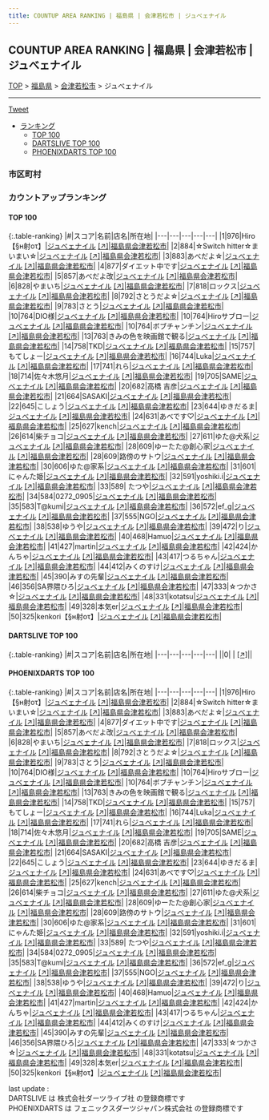 ```yaml
---
title: COUNTUP AREA RANKING | 福島県 | 会津若松市 | ジュべェナイル
---
```

## COUNTUP AREA RANKING | 福島県 | 会津若松市 | ジュべェナイル

[TOP](/darts/rank/) > [福島県](/darts/rank/福島県/) > [会津若松市](/darts/rank/福島県/会津若松市/) > ジュべェナイル

___

<a href="https://twitter.com/share?ref_src=twsrc%5Etfw" data-text="COUNTUP AREA RANKING | 福島県会津若松市ジュべェナイル" class="twitter-share-button" data-hashtags="DARTSLIVE,PHOENIXDARTS,darts,ダーツ" data-show-count="false">Tweet</a>

* [ランキング](#カウントアップランキング)
    * [TOP 100](#top-100)
    * [DARTSLIVE TOP 100](#dartslive-top-100)
    * [PHOENIXDARTS TOP 100](#phoenixdarts-top-100)

### 市区町村

<ul>

</ul>

### カウントアップランキング

#### TOP 100



{:.table-ranking}
|#|スコア|名前|店名|所在地|
|---|---|---|---|---|
|1|976|<span class="rank-name-pd">Hiro【§н射оτ】</span>|<a href="/darts/rank/shops/71747.html">ジュべェナイル</a> <a href="https://vs.phoenixdarts.com/jp/shop/shopDetailInfo/s_71747?s_seq=71747">[↗]</a>|<a href="/darts/rank/福島県/会津若松市">福島県会津若松市</a>|
|2|884|<span class="rank-name-pd">☆Switch hitter☆まいまい☆</span>|<a href="/darts/rank/shops/71747.html">ジュべェナイル</a> <a href="https://vs.phoenixdarts.com/jp/shop/shopDetailInfo/s_71747?s_seq=71747">[↗]</a>|<a href="/darts/rank/福島県/会津若松市">福島県会津若松市</a>|
|3|883|<span class="rank-name-pd">あべだよ☆</span>|<a href="/darts/rank/shops/71747.html">ジュべェナイル</a> <a href="https://vs.phoenixdarts.com/jp/shop/shopDetailInfo/s_71747?s_seq=71747">[↗]</a>|<a href="/darts/rank/福島県/会津若松市">福島県会津若松市</a>|
|4|877|<span class="rank-name-pd">ダイエット中です</span>|<a href="/darts/rank/shops/71747.html">ジュべェナイル</a> <a href="https://vs.phoenixdarts.com/jp/shop/shopDetailInfo/s_71747?s_seq=71747">[↗]</a>|<a href="/darts/rank/福島県/会津若松市">福島県会津若松市</a>|
|5|857|<span class="rank-name-pd">あべだよ改</span>|<a href="/darts/rank/shops/71747.html">ジュべェナイル</a> <a href="https://vs.phoenixdarts.com/jp/shop/shopDetailInfo/s_71747?s_seq=71747">[↗]</a>|<a href="/darts/rank/福島県/会津若松市">福島県会津若松市</a>|
|6|828|<span class="rank-name-pd">やまいち</span>|<a href="/darts/rank/shops/71747.html">ジュべェナイル</a> <a href="https://vs.phoenixdarts.com/jp/shop/shopDetailInfo/s_71747?s_seq=71747">[↗]</a>|<a href="/darts/rank/福島県/会津若松市">福島県会津若松市</a>|
|7|818|<span class="rank-name-pd">ロックス</span>|<a href="/darts/rank/shops/71747.html">ジュべェナイル</a> <a href="https://vs.phoenixdarts.com/jp/shop/shopDetailInfo/s_71747?s_seq=71747">[↗]</a>|<a href="/darts/rank/福島県/会津若松市">福島県会津若松市</a>|
|8|792|<span class="rank-name-pd">さとうだよ☆</span>|<a href="/darts/rank/shops/71747.html">ジュべェナイル</a> <a href="https://vs.phoenixdarts.com/jp/shop/shopDetailInfo/s_71747?s_seq=71747">[↗]</a>|<a href="/darts/rank/福島県/会津若松市">福島県会津若松市</a>|
|9|783|<span class="rank-name-pd">さとう</span>|<a href="/darts/rank/shops/71747.html">ジュべェナイル</a> <a href="https://vs.phoenixdarts.com/jp/shop/shopDetailInfo/s_71747?s_seq=71747">[↗]</a>|<a href="/darts/rank/福島県/会津若松市">福島県会津若松市</a>|
|10|764|<span class="rank-name-pd">DIO様</span>|<a href="/darts/rank/shops/71747.html">ジュべェナイル</a> <a href="https://vs.phoenixdarts.com/jp/shop/shopDetailInfo/s_71747?s_seq=71747">[↗]</a>|<a href="/darts/rank/福島県/会津若松市">福島県会津若松市</a>|
|10|764|<span class="rank-name-pd">Hiroサブロー</span>|<a href="/darts/rank/shops/71747.html">ジュべェナイル</a> <a href="https://vs.phoenixdarts.com/jp/shop/shopDetailInfo/s_71747?s_seq=71747">[↗]</a>|<a href="/darts/rank/福島県/会津若松市">福島県会津若松市</a>|
|10|764|<span class="rank-name-pd">ボブチャンチン</span>|<a href="/darts/rank/shops/71747.html">ジュべェナイル</a> <a href="https://vs.phoenixdarts.com/jp/shop/shopDetailInfo/s_71747?s_seq=71747">[↗]</a>|<a href="/darts/rank/福島県/会津若松市">福島県会津若松市</a>|
|13|763|<span class="rank-name-pd">きみの色を映画館で観る</span>|<a href="/darts/rank/shops/71747.html">ジュべェナイル</a> <a href="https://vs.phoenixdarts.com/jp/shop/shopDetailInfo/s_71747?s_seq=71747">[↗]</a>|<a href="/darts/rank/福島県/会津若松市">福島県会津若松市</a>|
|14|758|<span class="rank-name-pd">TKD</span>|<a href="/darts/rank/shops/71747.html">ジュべェナイル</a> <a href="https://vs.phoenixdarts.com/jp/shop/shopDetailInfo/s_71747?s_seq=71747">[↗]</a>|<a href="/darts/rank/福島県/会津若松市">福島県会津若松市</a>|
|15|757|<span class="rank-name-pd">もてしょー</span>|<a href="/darts/rank/shops/71747.html">ジュべェナイル</a> <a href="https://vs.phoenixdarts.com/jp/shop/shopDetailInfo/s_71747?s_seq=71747">[↗]</a>|<a href="/darts/rank/福島県/会津若松市">福島県会津若松市</a>|
|16|744|<span class="rank-name-pd">Luka</span>|<a href="/darts/rank/shops/71747.html">ジュべェナイル</a> <a href="https://vs.phoenixdarts.com/jp/shop/shopDetailInfo/s_71747?s_seq=71747">[↗]</a>|<a href="/darts/rank/福島県/会津若松市">福島県会津若松市</a>|
|17|741|<span class="rank-name-pd">れら</span>|<a href="/darts/rank/shops/71747.html">ジュべェナイル</a> <a href="https://vs.phoenixdarts.com/jp/shop/shopDetailInfo/s_71747?s_seq=71747">[↗]</a>|<a href="/darts/rank/福島県/会津若松市">福島県会津若松市</a>|
|18|714|<span class="rank-name-pd">佐々木悠月</span>|<a href="/darts/rank/shops/71747.html">ジュべェナイル</a> <a href="https://vs.phoenixdarts.com/jp/shop/shopDetailInfo/s_71747?s_seq=71747">[↗]</a>|<a href="/darts/rank/福島県/会津若松市">福島県会津若松市</a>|
|19|705|<span class="rank-name-pd">SAME</span>|<a href="/darts/rank/shops/71747.html">ジュべェナイル</a> <a href="https://vs.phoenixdarts.com/jp/shop/shopDetailInfo/s_71747?s_seq=71747">[↗]</a>|<a href="/darts/rank/福島県/会津若松市">福島県会津若松市</a>|
|20|682|<span class="rank-name-pd"><span class="pro-icon-pd"></span>高橋 吉彦</span>|<a href="/darts/rank/shops/71747.html">ジュべェナイル</a> <a href="https://vs.phoenixdarts.com/jp/shop/shopDetailInfo/s_71747?s_seq=71747">[↗]</a>|<a href="/darts/rank/福島県/会津若松市">福島県会津若松市</a>|
|21|664|<span class="rank-name-pd">SASAKI</span>|<a href="/darts/rank/shops/71747.html">ジュべェナイル</a> <a href="https://vs.phoenixdarts.com/jp/shop/shopDetailInfo/s_71747?s_seq=71747">[↗]</a>|<a href="/darts/rank/福島県/会津若松市">福島県会津若松市</a>|
|22|645|<span class="rank-name-pd">こしょう</span>|<a href="/darts/rank/shops/71747.html">ジュべェナイル</a> <a href="https://vs.phoenixdarts.com/jp/shop/shopDetailInfo/s_71747?s_seq=71747">[↗]</a>|<a href="/darts/rank/福島県/会津若松市">福島県会津若松市</a>|
|23|644|<span class="rank-name-pd">ゆきだるま</span>|<a href="/darts/rank/shops/71747.html">ジュべェナイル</a> <a href="https://vs.phoenixdarts.com/jp/shop/shopDetailInfo/s_71747?s_seq=71747">[↗]</a>|<a href="/darts/rank/福島県/会津若松市">福島県会津若松市</a>|
|24|631|<span class="rank-name-pd">あべです♡</span>|<a href="/darts/rank/shops/71747.html">ジュべェナイル</a> <a href="https://vs.phoenixdarts.com/jp/shop/shopDetailInfo/s_71747?s_seq=71747">[↗]</a>|<a href="/darts/rank/福島県/会津若松市">福島県会津若松市</a>|
|25|627|<span class="rank-name-pd">kench</span>|<a href="/darts/rank/shops/71747.html">ジュべェナイル</a> <a href="https://vs.phoenixdarts.com/jp/shop/shopDetailInfo/s_71747?s_seq=71747">[↗]</a>|<a href="/darts/rank/福島県/会津若松市">福島県会津若松市</a>|
|26|614|<span class="rank-name-pd">柴チョコ</span>|<a href="/darts/rank/shops/71747.html">ジュべェナイル</a> <a href="https://vs.phoenixdarts.com/jp/shop/shopDetailInfo/s_71747?s_seq=71747">[↗]</a>|<a href="/darts/rank/福島県/会津若松市">福島県会津若松市</a>|
|27|611|<span class="rank-name-pd">ゆた@犬系</span>|<a href="/darts/rank/shops/71747.html">ジュべェナイル</a> <a href="https://vs.phoenixdarts.com/jp/shop/shopDetailInfo/s_71747?s_seq=71747">[↗]</a>|<a href="/darts/rank/福島県/会津若松市">福島県会津若松市</a>|
|28|609|<span class="rank-name-pd">ゆーたた@創心家</span>|<a href="/darts/rank/shops/71747.html">ジュべェナイル</a> <a href="https://vs.phoenixdarts.com/jp/shop/shopDetailInfo/s_71747?s_seq=71747">[↗]</a>|<a href="/darts/rank/福島県/会津若松市">福島県会津若松市</a>|
|28|609|<span class="rank-name-pd">路傍のサトウ</span>|<a href="/darts/rank/shops/71747.html">ジュべェナイル</a> <a href="https://vs.phoenixdarts.com/jp/shop/shopDetailInfo/s_71747?s_seq=71747">[↗]</a>|<a href="/darts/rank/福島県/会津若松市">福島県会津若松市</a>|
|30|606|<span class="rank-name-pd">ゆた@家系</span>|<a href="/darts/rank/shops/71747.html">ジュべェナイル</a> <a href="https://vs.phoenixdarts.com/jp/shop/shopDetailInfo/s_71747?s_seq=71747">[↗]</a>|<a href="/darts/rank/福島県/会津若松市">福島県会津若松市</a>|
|31|601|<span class="rank-name-pd">にゃんた姫</span>|<a href="/darts/rank/shops/71747.html">ジュべェナイル</a> <a href="https://vs.phoenixdarts.com/jp/shop/shopDetailInfo/s_71747?s_seq=71747">[↗]</a>|<a href="/darts/rank/福島県/会津若松市">福島県会津若松市</a>|
|32|591|<span class="rank-name-pd">yoshiki.i</span>|<a href="/darts/rank/shops/71747.html">ジュべェナイル</a> <a href="https://vs.phoenixdarts.com/jp/shop/shopDetailInfo/s_71747?s_seq=71747">[↗]</a>|<a href="/darts/rank/福島県/会津若松市">福島県会津若松市</a>|
|33|589|<span class="rank-name-pd"> たつや</span>|<a href="/darts/rank/shops/71747.html">ジュべェナイル</a> <a href="https://vs.phoenixdarts.com/jp/shop/shopDetailInfo/s_71747?s_seq=71747">[↗]</a>|<a href="/darts/rank/福島県/会津若松市">福島県会津若松市</a>|
|34|584|<span class="rank-name-pd">0272_0905</span>|<a href="/darts/rank/shops/71747.html">ジュべェナイル</a> <a href="https://vs.phoenixdarts.com/jp/shop/shopDetailInfo/s_71747?s_seq=71747">[↗]</a>|<a href="/darts/rank/福島県/会津若松市">福島県会津若松市</a>|
|35|583|<span class="rank-name-pd">T@kumi</span>|<a href="/darts/rank/shops/71747.html">ジュべェナイル</a> <a href="https://vs.phoenixdarts.com/jp/shop/shopDetailInfo/s_71747?s_seq=71747">[↗]</a>|<a href="/darts/rank/福島県/会津若松市">福島県会津若松市</a>|
|36|572|<span class="rank-name-pd">ef_g</span>|<a href="/darts/rank/shops/71747.html">ジュべェナイル</a> <a href="https://vs.phoenixdarts.com/jp/shop/shopDetailInfo/s_71747?s_seq=71747">[↗]</a>|<a href="/darts/rank/福島県/会津若松市">福島県会津若松市</a>|
|37|555|<span class="rank-name-pd">NGO</span>|<a href="/darts/rank/shops/71747.html">ジュべェナイル</a> <a href="https://vs.phoenixdarts.com/jp/shop/shopDetailInfo/s_71747?s_seq=71747">[↗]</a>|<a href="/darts/rank/福島県/会津若松市">福島県会津若松市</a>|
|38|538|<span class="rank-name-pd">ゆうや</span>|<a href="/darts/rank/shops/71747.html">ジュべェナイル</a> <a href="https://vs.phoenixdarts.com/jp/shop/shopDetailInfo/s_71747?s_seq=71747">[↗]</a>|<a href="/darts/rank/福島県/会津若松市">福島県会津若松市</a>|
|39|472|<span class="rank-name-pd">り</span>|<a href="/darts/rank/shops/71747.html">ジュべェナイル</a> <a href="https://vs.phoenixdarts.com/jp/shop/shopDetailInfo/s_71747?s_seq=71747">[↗]</a>|<a href="/darts/rank/福島県/会津若松市">福島県会津若松市</a>|
|40|468|<span class="rank-name-pd">Hamuo</span>|<a href="/darts/rank/shops/71747.html">ジュべェナイル</a> <a href="https://vs.phoenixdarts.com/jp/shop/shopDetailInfo/s_71747?s_seq=71747">[↗]</a>|<a href="/darts/rank/福島県/会津若松市">福島県会津若松市</a>|
|41|427|<span class="rank-name-pd">martin</span>|<a href="/darts/rank/shops/71747.html">ジュべェナイル</a> <a href="https://vs.phoenixdarts.com/jp/shop/shopDetailInfo/s_71747?s_seq=71747">[↗]</a>|<a href="/darts/rank/福島県/会津若松市">福島県会津若松市</a>|
|42|424|<span class="rank-name-pd">かんちゃ</span>|<a href="/darts/rank/shops/71747.html">ジュべェナイル</a> <a href="https://vs.phoenixdarts.com/jp/shop/shopDetailInfo/s_71747?s_seq=71747">[↗]</a>|<a href="/darts/rank/福島県/会津若松市">福島県会津若松市</a>|
|43|417|<span class="rank-name-pd">つるちゃん</span>|<a href="/darts/rank/shops/71747.html">ジュべェナイル</a> <a href="https://vs.phoenixdarts.com/jp/shop/shopDetailInfo/s_71747?s_seq=71747">[↗]</a>|<a href="/darts/rank/福島県/会津若松市">福島県会津若松市</a>|
|44|412|<span class="rank-name-pd">みくのすけ</span>|<a href="/darts/rank/shops/71747.html">ジュべェナイル</a> <a href="https://vs.phoenixdarts.com/jp/shop/shopDetailInfo/s_71747?s_seq=71747">[↗]</a>|<a href="/darts/rank/福島県/会津若松市">福島県会津若松市</a>|
|45|390|<span class="rank-name-pd">みすの先輩</span>|<a href="/darts/rank/shops/71747.html">ジュべェナイル</a> <a href="https://vs.phoenixdarts.com/jp/shop/shopDetailInfo/s_71747?s_seq=71747">[↗]</a>|<a href="/darts/rank/福島県/会津若松市">福島県会津若松市</a>|
|46|356|<span class="rank-name-pd">SA界隈ひろ</span>|<a href="/darts/rank/shops/71747.html">ジュべェナイル</a> <a href="https://vs.phoenixdarts.com/jp/shop/shopDetailInfo/s_71747?s_seq=71747">[↗]</a>|<a href="/darts/rank/福島県/会津若松市">福島県会津若松市</a>|
|47|333|<span class="rank-name-pd">☆つかさ☆</span>|<a href="/darts/rank/shops/71747.html">ジュべェナイル</a> <a href="https://vs.phoenixdarts.com/jp/shop/shopDetailInfo/s_71747?s_seq=71747">[↗]</a>|<a href="/darts/rank/福島県/会津若松市">福島県会津若松市</a>|
|48|331|<span class="rank-name-pd">kotatsu</span>|<a href="/darts/rank/shops/71747.html">ジュべェナイル</a> <a href="https://vs.phoenixdarts.com/jp/shop/shopDetailInfo/s_71747?s_seq=71747">[↗]</a>|<a href="/darts/rank/福島県/会津若松市">福島県会津若松市</a>|
|49|328|<span class="rank-name-pd">本気er</span>|<a href="/darts/rank/shops/71747.html">ジュべェナイル</a> <a href="https://vs.phoenixdarts.com/jp/shop/shopDetailInfo/s_71747?s_seq=71747">[↗]</a>|<a href="/darts/rank/福島県/会津若松市">福島県会津若松市</a>|
|50|325|<span class="rank-name-pd">kenkori【§н射oτ】</span>|<a href="/darts/rank/shops/71747.html">ジュべェナイル</a> <a href="https://vs.phoenixdarts.com/jp/shop/shopDetailInfo/s_71747?s_seq=71747">[↗]</a>|<a href="/darts/rank/福島県/会津若松市">福島県会津若松市</a>|


#### DARTSLIVE TOP 100



{:.table-ranking}
|#|スコア|名前|店名|所在地|
|---|---|---|---|---|
||0|<span class="rank-name-dl"> </span>|<a href="/darts/rank/shops/.html"></a> <a href="">[↗]</a>|<a href="/darts/rank//"></a>|


#### PHOENIXDARTS TOP 100



{:.table-ranking}
|#|スコア|名前|店名|所在地|
|---|---|---|---|---|
|1|976|<span class="rank-name-pd">Hiro【§н射оτ】</span>|<a href="/darts/rank/shops/71747.html">ジュべェナイル</a> <a href="https://vs.phoenixdarts.com/jp/shop/shopDetailInfo/s_71747?s_seq=71747">[↗]</a>|<a href="/darts/rank/福島県/会津若松市">福島県会津若松市</a>|
|2|884|<span class="rank-name-pd">☆Switch hitter☆まいまい☆</span>|<a href="/darts/rank/shops/71747.html">ジュべェナイル</a> <a href="https://vs.phoenixdarts.com/jp/shop/shopDetailInfo/s_71747?s_seq=71747">[↗]</a>|<a href="/darts/rank/福島県/会津若松市">福島県会津若松市</a>|
|3|883|<span class="rank-name-pd">あべだよ☆</span>|<a href="/darts/rank/shops/71747.html">ジュべェナイル</a> <a href="https://vs.phoenixdarts.com/jp/shop/shopDetailInfo/s_71747?s_seq=71747">[↗]</a>|<a href="/darts/rank/福島県/会津若松市">福島県会津若松市</a>|
|4|877|<span class="rank-name-pd">ダイエット中です</span>|<a href="/darts/rank/shops/71747.html">ジュべェナイル</a> <a href="https://vs.phoenixdarts.com/jp/shop/shopDetailInfo/s_71747?s_seq=71747">[↗]</a>|<a href="/darts/rank/福島県/会津若松市">福島県会津若松市</a>|
|5|857|<span class="rank-name-pd">あべだよ改</span>|<a href="/darts/rank/shops/71747.html">ジュべェナイル</a> <a href="https://vs.phoenixdarts.com/jp/shop/shopDetailInfo/s_71747?s_seq=71747">[↗]</a>|<a href="/darts/rank/福島県/会津若松市">福島県会津若松市</a>|
|6|828|<span class="rank-name-pd">やまいち</span>|<a href="/darts/rank/shops/71747.html">ジュべェナイル</a> <a href="https://vs.phoenixdarts.com/jp/shop/shopDetailInfo/s_71747?s_seq=71747">[↗]</a>|<a href="/darts/rank/福島県/会津若松市">福島県会津若松市</a>|
|7|818|<span class="rank-name-pd">ロックス</span>|<a href="/darts/rank/shops/71747.html">ジュべェナイル</a> <a href="https://vs.phoenixdarts.com/jp/shop/shopDetailInfo/s_71747?s_seq=71747">[↗]</a>|<a href="/darts/rank/福島県/会津若松市">福島県会津若松市</a>|
|8|792|<span class="rank-name-pd">さとうだよ☆</span>|<a href="/darts/rank/shops/71747.html">ジュべェナイル</a> <a href="https://vs.phoenixdarts.com/jp/shop/shopDetailInfo/s_71747?s_seq=71747">[↗]</a>|<a href="/darts/rank/福島県/会津若松市">福島県会津若松市</a>|
|9|783|<span class="rank-name-pd">さとう</span>|<a href="/darts/rank/shops/71747.html">ジュべェナイル</a> <a href="https://vs.phoenixdarts.com/jp/shop/shopDetailInfo/s_71747?s_seq=71747">[↗]</a>|<a href="/darts/rank/福島県/会津若松市">福島県会津若松市</a>|
|10|764|<span class="rank-name-pd">DIO様</span>|<a href="/darts/rank/shops/71747.html">ジュべェナイル</a> <a href="https://vs.phoenixdarts.com/jp/shop/shopDetailInfo/s_71747?s_seq=71747">[↗]</a>|<a href="/darts/rank/福島県/会津若松市">福島県会津若松市</a>|
|10|764|<span class="rank-name-pd">Hiroサブロー</span>|<a href="/darts/rank/shops/71747.html">ジュべェナイル</a> <a href="https://vs.phoenixdarts.com/jp/shop/shopDetailInfo/s_71747?s_seq=71747">[↗]</a>|<a href="/darts/rank/福島県/会津若松市">福島県会津若松市</a>|
|10|764|<span class="rank-name-pd">ボブチャンチン</span>|<a href="/darts/rank/shops/71747.html">ジュべェナイル</a> <a href="https://vs.phoenixdarts.com/jp/shop/shopDetailInfo/s_71747?s_seq=71747">[↗]</a>|<a href="/darts/rank/福島県/会津若松市">福島県会津若松市</a>|
|13|763|<span class="rank-name-pd">きみの色を映画館で観る</span>|<a href="/darts/rank/shops/71747.html">ジュべェナイル</a> <a href="https://vs.phoenixdarts.com/jp/shop/shopDetailInfo/s_71747?s_seq=71747">[↗]</a>|<a href="/darts/rank/福島県/会津若松市">福島県会津若松市</a>|
|14|758|<span class="rank-name-pd">TKD</span>|<a href="/darts/rank/shops/71747.html">ジュべェナイル</a> <a href="https://vs.phoenixdarts.com/jp/shop/shopDetailInfo/s_71747?s_seq=71747">[↗]</a>|<a href="/darts/rank/福島県/会津若松市">福島県会津若松市</a>|
|15|757|<span class="rank-name-pd">もてしょー</span>|<a href="/darts/rank/shops/71747.html">ジュべェナイル</a> <a href="https://vs.phoenixdarts.com/jp/shop/shopDetailInfo/s_71747?s_seq=71747">[↗]</a>|<a href="/darts/rank/福島県/会津若松市">福島県会津若松市</a>|
|16|744|<span class="rank-name-pd">Luka</span>|<a href="/darts/rank/shops/71747.html">ジュべェナイル</a> <a href="https://vs.phoenixdarts.com/jp/shop/shopDetailInfo/s_71747?s_seq=71747">[↗]</a>|<a href="/darts/rank/福島県/会津若松市">福島県会津若松市</a>|
|17|741|<span class="rank-name-pd">れら</span>|<a href="/darts/rank/shops/71747.html">ジュべェナイル</a> <a href="https://vs.phoenixdarts.com/jp/shop/shopDetailInfo/s_71747?s_seq=71747">[↗]</a>|<a href="/darts/rank/福島県/会津若松市">福島県会津若松市</a>|
|18|714|<span class="rank-name-pd">佐々木悠月</span>|<a href="/darts/rank/shops/71747.html">ジュべェナイル</a> <a href="https://vs.phoenixdarts.com/jp/shop/shopDetailInfo/s_71747?s_seq=71747">[↗]</a>|<a href="/darts/rank/福島県/会津若松市">福島県会津若松市</a>|
|19|705|<span class="rank-name-pd">SAME</span>|<a href="/darts/rank/shops/71747.html">ジュべェナイル</a> <a href="https://vs.phoenixdarts.com/jp/shop/shopDetailInfo/s_71747?s_seq=71747">[↗]</a>|<a href="/darts/rank/福島県/会津若松市">福島県会津若松市</a>|
|20|682|<span class="rank-name-pd"><span class="pro-icon-pd"></span>高橋 吉彦</span>|<a href="/darts/rank/shops/71747.html">ジュべェナイル</a> <a href="https://vs.phoenixdarts.com/jp/shop/shopDetailInfo/s_71747?s_seq=71747">[↗]</a>|<a href="/darts/rank/福島県/会津若松市">福島県会津若松市</a>|
|21|664|<span class="rank-name-pd">SASAKI</span>|<a href="/darts/rank/shops/71747.html">ジュべェナイル</a> <a href="https://vs.phoenixdarts.com/jp/shop/shopDetailInfo/s_71747?s_seq=71747">[↗]</a>|<a href="/darts/rank/福島県/会津若松市">福島県会津若松市</a>|
|22|645|<span class="rank-name-pd">こしょう</span>|<a href="/darts/rank/shops/71747.html">ジュべェナイル</a> <a href="https://vs.phoenixdarts.com/jp/shop/shopDetailInfo/s_71747?s_seq=71747">[↗]</a>|<a href="/darts/rank/福島県/会津若松市">福島県会津若松市</a>|
|23|644|<span class="rank-name-pd">ゆきだるま</span>|<a href="/darts/rank/shops/71747.html">ジュべェナイル</a> <a href="https://vs.phoenixdarts.com/jp/shop/shopDetailInfo/s_71747?s_seq=71747">[↗]</a>|<a href="/darts/rank/福島県/会津若松市">福島県会津若松市</a>|
|24|631|<span class="rank-name-pd">あべです♡</span>|<a href="/darts/rank/shops/71747.html">ジュべェナイル</a> <a href="https://vs.phoenixdarts.com/jp/shop/shopDetailInfo/s_71747?s_seq=71747">[↗]</a>|<a href="/darts/rank/福島県/会津若松市">福島県会津若松市</a>|
|25|627|<span class="rank-name-pd">kench</span>|<a href="/darts/rank/shops/71747.html">ジュべェナイル</a> <a href="https://vs.phoenixdarts.com/jp/shop/shopDetailInfo/s_71747?s_seq=71747">[↗]</a>|<a href="/darts/rank/福島県/会津若松市">福島県会津若松市</a>|
|26|614|<span class="rank-name-pd">柴チョコ</span>|<a href="/darts/rank/shops/71747.html">ジュべェナイル</a> <a href="https://vs.phoenixdarts.com/jp/shop/shopDetailInfo/s_71747?s_seq=71747">[↗]</a>|<a href="/darts/rank/福島県/会津若松市">福島県会津若松市</a>|
|27|611|<span class="rank-name-pd">ゆた@犬系</span>|<a href="/darts/rank/shops/71747.html">ジュべェナイル</a> <a href="https://vs.phoenixdarts.com/jp/shop/shopDetailInfo/s_71747?s_seq=71747">[↗]</a>|<a href="/darts/rank/福島県/会津若松市">福島県会津若松市</a>|
|28|609|<span class="rank-name-pd">ゆーたた@創心家</span>|<a href="/darts/rank/shops/71747.html">ジュべェナイル</a> <a href="https://vs.phoenixdarts.com/jp/shop/shopDetailInfo/s_71747?s_seq=71747">[↗]</a>|<a href="/darts/rank/福島県/会津若松市">福島県会津若松市</a>|
|28|609|<span class="rank-name-pd">路傍のサトウ</span>|<a href="/darts/rank/shops/71747.html">ジュべェナイル</a> <a href="https://vs.phoenixdarts.com/jp/shop/shopDetailInfo/s_71747?s_seq=71747">[↗]</a>|<a href="/darts/rank/福島県/会津若松市">福島県会津若松市</a>|
|30|606|<span class="rank-name-pd">ゆた@家系</span>|<a href="/darts/rank/shops/71747.html">ジュべェナイル</a> <a href="https://vs.phoenixdarts.com/jp/shop/shopDetailInfo/s_71747?s_seq=71747">[↗]</a>|<a href="/darts/rank/福島県/会津若松市">福島県会津若松市</a>|
|31|601|<span class="rank-name-pd">にゃんた姫</span>|<a href="/darts/rank/shops/71747.html">ジュべェナイル</a> <a href="https://vs.phoenixdarts.com/jp/shop/shopDetailInfo/s_71747?s_seq=71747">[↗]</a>|<a href="/darts/rank/福島県/会津若松市">福島県会津若松市</a>|
|32|591|<span class="rank-name-pd">yoshiki.i</span>|<a href="/darts/rank/shops/71747.html">ジュべェナイル</a> <a href="https://vs.phoenixdarts.com/jp/shop/shopDetailInfo/s_71747?s_seq=71747">[↗]</a>|<a href="/darts/rank/福島県/会津若松市">福島県会津若松市</a>|
|33|589|<span class="rank-name-pd"> たつや</span>|<a href="/darts/rank/shops/71747.html">ジュべェナイル</a> <a href="https://vs.phoenixdarts.com/jp/shop/shopDetailInfo/s_71747?s_seq=71747">[↗]</a>|<a href="/darts/rank/福島県/会津若松市">福島県会津若松市</a>|
|34|584|<span class="rank-name-pd">0272_0905</span>|<a href="/darts/rank/shops/71747.html">ジュべェナイル</a> <a href="https://vs.phoenixdarts.com/jp/shop/shopDetailInfo/s_71747?s_seq=71747">[↗]</a>|<a href="/darts/rank/福島県/会津若松市">福島県会津若松市</a>|
|35|583|<span class="rank-name-pd">T@kumi</span>|<a href="/darts/rank/shops/71747.html">ジュべェナイル</a> <a href="https://vs.phoenixdarts.com/jp/shop/shopDetailInfo/s_71747?s_seq=71747">[↗]</a>|<a href="/darts/rank/福島県/会津若松市">福島県会津若松市</a>|
|36|572|<span class="rank-name-pd">ef_g</span>|<a href="/darts/rank/shops/71747.html">ジュべェナイル</a> <a href="https://vs.phoenixdarts.com/jp/shop/shopDetailInfo/s_71747?s_seq=71747">[↗]</a>|<a href="/darts/rank/福島県/会津若松市">福島県会津若松市</a>|
|37|555|<span class="rank-name-pd">NGO</span>|<a href="/darts/rank/shops/71747.html">ジュべェナイル</a> <a href="https://vs.phoenixdarts.com/jp/shop/shopDetailInfo/s_71747?s_seq=71747">[↗]</a>|<a href="/darts/rank/福島県/会津若松市">福島県会津若松市</a>|
|38|538|<span class="rank-name-pd">ゆうや</span>|<a href="/darts/rank/shops/71747.html">ジュべェナイル</a> <a href="https://vs.phoenixdarts.com/jp/shop/shopDetailInfo/s_71747?s_seq=71747">[↗]</a>|<a href="/darts/rank/福島県/会津若松市">福島県会津若松市</a>|
|39|472|<span class="rank-name-pd">り</span>|<a href="/darts/rank/shops/71747.html">ジュべェナイル</a> <a href="https://vs.phoenixdarts.com/jp/shop/shopDetailInfo/s_71747?s_seq=71747">[↗]</a>|<a href="/darts/rank/福島県/会津若松市">福島県会津若松市</a>|
|40|468|<span class="rank-name-pd">Hamuo</span>|<a href="/darts/rank/shops/71747.html">ジュべェナイル</a> <a href="https://vs.phoenixdarts.com/jp/shop/shopDetailInfo/s_71747?s_seq=71747">[↗]</a>|<a href="/darts/rank/福島県/会津若松市">福島県会津若松市</a>|
|41|427|<span class="rank-name-pd">martin</span>|<a href="/darts/rank/shops/71747.html">ジュべェナイル</a> <a href="https://vs.phoenixdarts.com/jp/shop/shopDetailInfo/s_71747?s_seq=71747">[↗]</a>|<a href="/darts/rank/福島県/会津若松市">福島県会津若松市</a>|
|42|424|<span class="rank-name-pd">かんちゃ</span>|<a href="/darts/rank/shops/71747.html">ジュべェナイル</a> <a href="https://vs.phoenixdarts.com/jp/shop/shopDetailInfo/s_71747?s_seq=71747">[↗]</a>|<a href="/darts/rank/福島県/会津若松市">福島県会津若松市</a>|
|43|417|<span class="rank-name-pd">つるちゃん</span>|<a href="/darts/rank/shops/71747.html">ジュべェナイル</a> <a href="https://vs.phoenixdarts.com/jp/shop/shopDetailInfo/s_71747?s_seq=71747">[↗]</a>|<a href="/darts/rank/福島県/会津若松市">福島県会津若松市</a>|
|44|412|<span class="rank-name-pd">みくのすけ</span>|<a href="/darts/rank/shops/71747.html">ジュべェナイル</a> <a href="https://vs.phoenixdarts.com/jp/shop/shopDetailInfo/s_71747?s_seq=71747">[↗]</a>|<a href="/darts/rank/福島県/会津若松市">福島県会津若松市</a>|
|45|390|<span class="rank-name-pd">みすの先輩</span>|<a href="/darts/rank/shops/71747.html">ジュべェナイル</a> <a href="https://vs.phoenixdarts.com/jp/shop/shopDetailInfo/s_71747?s_seq=71747">[↗]</a>|<a href="/darts/rank/福島県/会津若松市">福島県会津若松市</a>|
|46|356|<span class="rank-name-pd">SA界隈ひろ</span>|<a href="/darts/rank/shops/71747.html">ジュべェナイル</a> <a href="https://vs.phoenixdarts.com/jp/shop/shopDetailInfo/s_71747?s_seq=71747">[↗]</a>|<a href="/darts/rank/福島県/会津若松市">福島県会津若松市</a>|
|47|333|<span class="rank-name-pd">☆つかさ☆</span>|<a href="/darts/rank/shops/71747.html">ジュべェナイル</a> <a href="https://vs.phoenixdarts.com/jp/shop/shopDetailInfo/s_71747?s_seq=71747">[↗]</a>|<a href="/darts/rank/福島県/会津若松市">福島県会津若松市</a>|
|48|331|<span class="rank-name-pd">kotatsu</span>|<a href="/darts/rank/shops/71747.html">ジュべェナイル</a> <a href="https://vs.phoenixdarts.com/jp/shop/shopDetailInfo/s_71747?s_seq=71747">[↗]</a>|<a href="/darts/rank/福島県/会津若松市">福島県会津若松市</a>|
|49|328|<span class="rank-name-pd">本気er</span>|<a href="/darts/rank/shops/71747.html">ジュべェナイル</a> <a href="https://vs.phoenixdarts.com/jp/shop/shopDetailInfo/s_71747?s_seq=71747">[↗]</a>|<a href="/darts/rank/福島県/会津若松市">福島県会津若松市</a>|
|50|325|<span class="rank-name-pd">kenkori【§н射oτ】</span>|<a href="/darts/rank/shops/71747.html">ジュべェナイル</a> <a href="https://vs.phoenixdarts.com/jp/shop/shopDetailInfo/s_71747?s_seq=71747">[↗]</a>|<a href="/darts/rank/福島県/会津若松市">福島県会津若松市</a>|


<div class="footer border-top border-gray-light mt-5 pt-3 text-right text-gray">
    last update : <span style="font-weight: italic" id="foot_last_modified"></span><br />
    DARTSLIVE は 株式会社ダーツライブ社 の登録商標です<br />
    PHOENIXDARTS は フェニックスダーツジャパン株式会社 の登録商標です<br />
</div>

<script src="https://cdnjs.cloudflare.com/ajax/libs/jquery.tablesorter/2.31.3/js/jquery.tablesorter.min.js" integrity="sha512-qzgd5cYSZcosqpzpn7zF2ZId8f/8CHmFKZ8j7mU4OUXTNRd5g+ZHBPsgKEwoqxCtdQvExE5LprwwPAgoicguNg==" crossorigin="anonymous" referrerpolicy="no-referrer"></script>
<link rel="stylesheet" href="https://cdnjs.cloudflare.com/ajax/libs/jquery.tablesorter/2.31.3/css/theme.default.min.css" integrity="sha512-wghhOJkjQX0Lh3NSWvNKeZ0ZpNn+SPVXX1Qyc9OCaogADktxrBiBdKGDoqVUOyhStvMBmJQ8ZdMHiR3wuEq8+w==" crossorigin="anonymous" referrerpolicy="no-referrer" />
<script>
$(function() {
    $(".table-ranking").tablesorter({sortList:[[0, 0]]});
    $("#foot_last_modified").text(formatDate(new Date(document.lastModified), 'yyyy-MM-dd HH:mm:ss'));
});
</script>

<script async src="https://platform.twitter.com/widgets.js" charset="utf-8"></script>